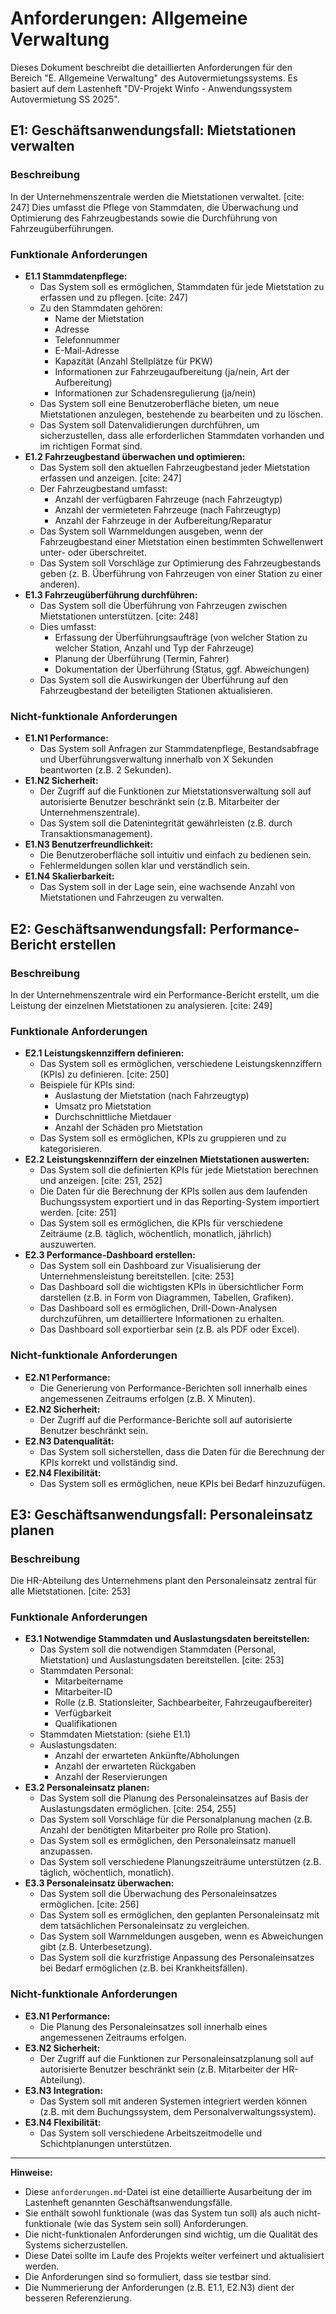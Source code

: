 # Anforderungen: Allgemeine Verwaltung

Dieses Dokument beschreibt die detaillierten Anforderungen für den Bereich "E. Allgemeine Verwaltung" des Autovermietungssystems. Es basiert auf dem Lastenheft "DV-Projekt Winfo - Anwendungssystem Autovermietung SS 2025".

## E1: Geschäftsanwendungsfall: Mietstationen verwalten

### Beschreibung

In der Unternehmenszentrale werden die Mietstationen verwaltet. [cite: 247] Dies umfasst die Pflege von Stammdaten, die Überwachung und Optimierung des Fahrzeugbestands sowie die Durchführung von Fahrzeugüberführungen.

### Funktionale Anforderungen

* **E1.1 Stammdatenpflege:**
    * Das System soll es ermöglichen, Stammdaten für jede Mietstation zu erfassen und zu pflegen. [cite: 247]
    * Zu den Stammdaten gehören:
        * Name der Mietstation
        * Adresse
        * Telefonnummer
        * E-Mail-Adresse
        * Kapazität (Anzahl Stellplätze für PKW)
        * Informationen zur Fahrzeugaufbereitung (ja/nein, Art der Aufbereitung)
        * Informationen zur Schadensregulierung (ja/nein)
    * Das System soll eine Benutzeroberfläche bieten, um neue Mietstationen anzulegen, bestehende zu bearbeiten und zu löschen.
    * Das System soll Datenvalidierungen durchführen, um sicherzustellen, dass alle erforderlichen Stammdaten vorhanden und im richtigen Format sind.
* **E1.2 Fahrzeugbestand überwachen und optimieren:**
    * Das System soll den aktuellen Fahrzeugbestand jeder Mietstation erfassen und anzeigen. [cite: 247]
    * Der Fahrzeugbestand umfasst:
        * Anzahl der verfügbaren Fahrzeuge (nach Fahrzeugtyp)
        * Anzahl der vermieteten Fahrzeuge (nach Fahrzeugtyp)
        * Anzahl der Fahrzeuge in der Aufbereitung/Reparatur
    * Das System soll Warnmeldungen ausgeben, wenn der Fahrzeugbestand einer Mietstation einen bestimmten Schwellenwert unter- oder überschreitet.
    * Das System soll Vorschläge zur Optimierung des Fahrzeugbestands geben (z. B. Überführung von Fahrzeugen von einer Station zu einer anderen).
* **E1.3 Fahrzeugüberführung durchführen:**
    * Das System soll die Überführung von Fahrzeugen zwischen Mietstationen unterstützen. [cite: 248]
    * Dies umfasst:
        * Erfassung der Überführungsaufträge (von welcher Station zu welcher Station, Anzahl und Typ der Fahrzeuge)
        * Planung der Überführung (Termin, Fahrer)
        * Dokumentation der Überführung (Status, ggf. Abweichungen)
    * Das System soll die Auswirkungen der Überführung auf den Fahrzeugbestand der beteiligten Stationen aktualisieren.

### Nicht-funktionale Anforderungen

* **E1.N1 Performance:**
    * Das System soll Anfragen zur Stammdatenpflege, Bestandsabfrage und Überführungsverwaltung innerhalb von X Sekunden beantworten (z.B. 2 Sekunden).
* **E1.N2 Sicherheit:**
    * Der Zugriff auf die Funktionen zur Mietstationsverwaltung soll auf autorisierte Benutzer beschränkt sein (z.B. Mitarbeiter der Unternehmenszentrale).
    * Das System soll die Datenintegrität gewährleisten (z.B. durch Transaktionsmanagement).
* **E1.N3 Benutzerfreundlichkeit:**
    * Die Benutzeroberfläche soll intuitiv und einfach zu bedienen sein.
    * Fehlermeldungen sollen klar und verständlich sein.
* **E1.N4 Skalierbarkeit:**
    * Das System soll in der Lage sein, eine wachsende Anzahl von Mietstationen und Fahrzeugen zu verwalten.

## E2: Geschäftsanwendungsfall: Performance-Bericht erstellen

### Beschreibung

In der Unternehmenszentrale wird ein Performance-Bericht erstellt, um die Leistung der einzelnen Mietstationen zu analysieren. [cite: 249]

### Funktionale Anforderungen

* **E2.1 Leistungskennziffern definieren:**
    * Das System soll es ermöglichen, verschiedene Leistungskennziffern (KPIs) zu definieren. [cite: 250]
    * Beispiele für KPIs sind:
        * Auslastung der Mietstation (nach Fahrzeugtyp)
        * Umsatz pro Mietstation
        * Durchschnittliche Mietdauer
        * Anzahl der Schäden pro Mietstation
    * Das System soll es ermöglichen, KPIs zu gruppieren und zu kategorisieren.
* **E2.2 Leistungskennziffern der einzelnen Mietstationen auswerten:**
    * Das System soll die definierten KPIs für jede Mietstation berechnen und anzeigen. [cite: 251, 252]
    * Die Daten für die Berechnung der KPIs sollen aus dem laufenden Buchungssystem exportiert und in das Reporting-System importiert werden. [cite: 251]
    * Das System soll es ermöglichen, die KPIs für verschiedene Zeiträume (z.B. täglich, wöchentlich, monatlich, jährlich) auszuwerten.
* **E2.3 Performance-Dashboard erstellen:**
    * Das System soll ein Dashboard zur Visualisierung der Unternehmensleistung bereitstellen. [cite: 253]
    * Das Dashboard soll die wichtigsten KPIs in übersichtlicher Form darstellen (z.B. in Form von Diagrammen, Tabellen, Grafiken).
    * Das Dashboard soll es ermöglichen, Drill-Down-Analysen durchzuführen, um detailliertere Informationen zu erhalten.
    * Das Dashboard soll exportierbar sein (z.B. als PDF oder Excel).

### Nicht-funktionale Anforderungen

* **E2.N1 Performance:**
    * Die Generierung von Performance-Berichten soll innerhalb eines angemessenen Zeitraums erfolgen (z.B. X Minuten).
* **E2.N2 Sicherheit:**
    * Der Zugriff auf die Performance-Berichte soll auf autorisierte Benutzer beschränkt sein.
* **E2.N3 Datenqualität:**
    * Das System soll sicherstellen, dass die Daten für die Berechnung der KPIs korrekt und vollständig sind.
* **E2.N4 Flexibilität:**
    * Das System soll es ermöglichen, neue KPIs bei Bedarf hinzuzufügen.

## E3: Geschäftsanwendungsfall: Personaleinsatz planen

### Beschreibung

Die HR-Abteilung des Unternehmens plant den Personaleinsatz zentral für alle Mietstationen. [cite: 253]

### Funktionale Anforderungen

* **E3.1 Notwendige Stammdaten und Auslastungsdaten bereitstellen:**
    * Das System soll die notwendigen Stammdaten (Personal, Mietstation) und Auslastungsdaten bereitstellen. [cite: 253]
    * Stammdaten Personal:
        * Mitarbeitername
        * Mitarbeiter-ID
        * Rolle (z.B. Stationsleiter, Sachbearbeiter, Fahrzeugaufbereiter)
        * Verfügbarkeit
        * Qualifikationen
    * Stammdaten Mietstation: (siehe E1.1)
    * Auslastungsdaten:
        * Anzahl der erwarteten Ankünfte/Abholungen
        * Anzahl der erwarteten Rückgaben
        * Anzahl der Reservierungen
* **E3.2 Personaleinsatz planen:**
    * Das System soll die Planung des Personaleinsatzes auf Basis der Auslastungsdaten ermöglichen. [cite: 254, 255]
    * Das System soll Vorschläge für die Personalplanung machen (z.B. Anzahl der benötigten Mitarbeiter pro Rolle pro Station).
    * Das System soll es ermöglichen, den Personaleinsatz manuell anzupassen.
    * Das System soll verschiedene Planungszeiträume unterstützen (z.B. täglich, wöchentlich, monatlich).
* **E3.3 Personaleinsatz überwachen:**
    * Das System soll die Überwachung des Personaleinsatzes ermöglichen. [cite: 256]
    * Das System soll es ermöglichen, den geplanten Personaleinsatz mit dem tatsächlichen Personaleinsatz zu vergleichen.
    * Das System soll Warnmeldungen ausgeben, wenn es Abweichungen gibt (z.B. Unterbesetzung).
    * Das System soll die kurzfristige Anpassung des Personaleinsatzes bei Bedarf ermöglichen (z.B. bei Krankheitsfällen).

### Nicht-funktionale Anforderungen

* **E3.N1 Performance:**
    * Die Planung des Personaleinsatzes soll innerhalb eines angemessenen Zeitraums erfolgen.
* **E3.N2 Sicherheit:**
    * Der Zugriff auf die Funktionen zur Personaleinsatzplanung soll auf autorisierte Benutzer beschränkt sein (z.B. Mitarbeiter der HR-Abteilung).
* **E3.N3 Integration:**
    * Das System soll mit anderen Systemen integriert werden können (z.B. mit dem Buchungssystem, dem Personalverwaltungssystem).
* **E3.N4 Flexibilität:**
    * Das System soll verschiedene Arbeitszeitmodelle und Schichtplanungen unterstützen.

---

**Hinweise:**

* Diese `anforderungen.md`-Datei ist eine detaillierte Ausarbeitung der im Lastenheft genannten Geschäftsanwendungsfälle.
* Sie enthält sowohl funktionale (was das System tun soll) als auch nicht-funktionale (wie das System sein soll) Anforderungen.
* Die nicht-funktionalen Anforderungen sind wichtig, um die Qualität des Systems sicherzustellen.
* Diese Datei sollte im Laufe des Projekts weiter verfeinert und aktualisiert werden.
* Die Anforderungen sind so formuliert, dass sie testbar sind.
* Die Nummerierung der Anforderungen (z.B. E1.1, E2.N3) dient der besseren Referenzierung.
